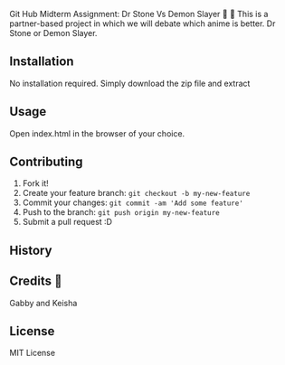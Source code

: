 Git Hub Midterm Assignment: Dr Stone Vs Demon Slayer 🌳 👺
This is a partner-based project in which we will debate which anime is better. Dr Stone or Demon Slayer.
## Installation
No installation required. Simply download the zip file and extract
## Usage
Open index.html in the browser of your choice.
## Contributing
1. Fork it!
2. Create your feature branch: `git checkout -b my-new-feature`
3. Commit your changes: `git commit -am 'Add some feature'`
4. Push to the branch: `git push origin my-new-feature`
5. Submit a pull request :D
## History

## Credits 🤗
Gabby and Keisha
## License
MIT License
